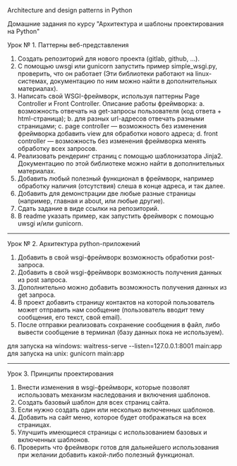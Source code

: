 Architecture and design patterns in Python

Домашние задания по курсу "Архитектура и шаблоны проектирования на Python"

Урок № 1. Паттерны веб-представления

1. Создать репозиторий для нового проекта (gitlab, github, ...).
2. С помощью uwsgi или gunicorn запустить пример simple_wsgi.py, проверить, что
   он работает
   (Эти библиотеки работают на linux-системах, документацию по ним можно найти
   в дополнительных материалах).
3. Написать свой WSGI-фреймворк, используя паттерны Page Controller и Front
   Controller. Описание работы фреймворка:
   a. возможность отвечать на get-запросы пользователя (код ответа +
   html-страница); b. для разных url-адресов отвечать разными страницами; c.
   page controller — возможность без изменения фреймворка добавить view для
   обработки нового адреса; d. front controller — возможность без изменения
   фреймворка менять обработку всех запросов.
4. Реализовать рендеринг страниц с помощью шаблонизатора Jinja2. Документацию
   по этой библиотеке можно найти в дополнительных материалах.
5. Добавить любый полезный функционал в фреймворк, например обработку наличия
   (отсутствия) слеша в конце адреса, и так далее.
6. Добавить для демонстрации две любые разные страницы (например, главная и
   about, или любые другие).
7. Сдать задание в виде ссылки на репозиторий.
8. В readme указать пример, как запустить фреймворк с помощью uwsgi и/или
   gunicorn.

_______________________________________________________________________________

Урок № 2. Архитектура python-приложений

1. Добавить в свой wsgi-фреймворк возможность обработки post-запроса.
2. Добавить в свой wsgi-фреймворк возможность получения данных из post запроса.
3. Дополнительно можно добавить возможность получения данных из get запроса.
4. В проект добавить страницу контактов на которой пользователь может отправить
   нам сообщение (пользователь вводит тему сообщения, его текст, свой email).
5. После отправки реализовать сохранение сообщения в файл, либо вывести
   сообщение в терминал (базу данных пока не используем).

для запуска на windows: waitress-serve --listen=127.0.0.1:8001 main:app для
запуска на unix: gunicorn main:app
_______________________________________________________________________________

Урок 3. Принципы проектирования

1. Внести изменения в wsgi-фреймворк, которые позволят использовать механизм
   наследования и включения шаблонов.
2. Создать базовый шаблон для всех страниц сайта.
3. Если нужно создать один или несколько включенных шаблонов.
4. Добавить на сайт меню, которое будет отображаться на всех страницах.
5. Улучшить имеющиеся страницы с использованием базовых и включенных шаблонов.
6. Проверить что фреймворк готов для дальнейшего использования при желании
   добавить какой-либо полезный функционал.
